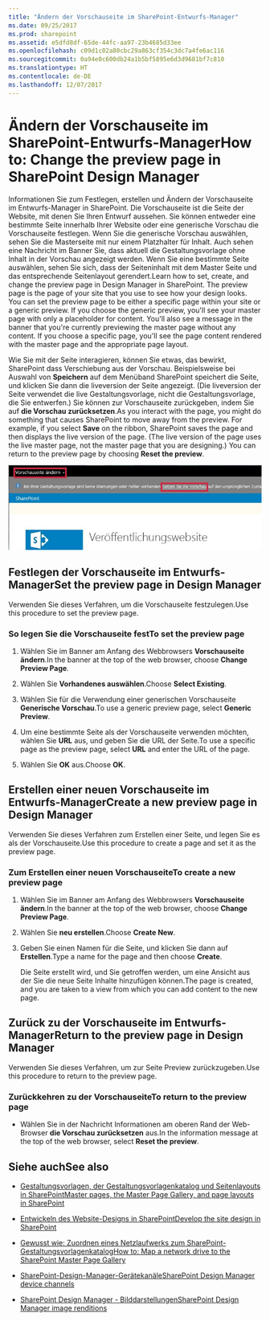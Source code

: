 ```yaml
---
title: "Ändern der Vorschauseite im SharePoint-Entwurfs-Manager"
ms.date: 09/25/2017
ms.prod: sharepoint
ms.assetid: e5dfd8df-65de-44fc-aa97-23b4685d33ee
ms.openlocfilehash: c09d1c02a80cbc29a863cf354c3dc7a4fe6ac116
ms.sourcegitcommit: 0a94e0c600db24a1b5bf5895e6d3d9681bf7c810
ms.translationtype: HT
ms.contentlocale: de-DE
ms.lasthandoff: 12/07/2017
---
```

# <a name="change-the-preview-page-in-sharepoint-design-manager"></a><span data-ttu-id="fbd9c-102">Ändern der Vorschauseite im SharePoint-Entwurfs-Manager</span><span class="sxs-lookup"><span data-stu-id="fbd9c-102">How to: Change the preview page in SharePoint Design Manager</span></span>
<span data-ttu-id="fbd9c-p101">Informationen Sie zum Festlegen, erstellen und Ändern der Vorschauseite im Entwurfs-Manager in SharePoint. Die Vorschauseite ist die Seite der Website, mit denen Sie Ihren Entwurf aussehen. Sie können entweder eine bestimmte Seite innerhalb Ihrer Website oder eine generische Vorschau die Vorschauseite festlegen. Wenn Sie die generische Vorschau auswählen, sehen Sie die Masterseite mit nur einem Platzhalter für Inhalt. Auch sehen eine Nachricht im Banner Sie, dass aktuell die Gestaltungsvorlage ohne Inhalt in der Vorschau angezeigt werden. Wenn Sie eine bestimmte Seite auswählen, sehen Sie sich, dass der Seiteninhalt mit dem Master Seite und das entsprechende Seitenlayout gerendert.</span><span class="sxs-lookup"><span data-stu-id="fbd9c-p101">Learn how to set, create, and change the preview page in Design Manager in SharePoint. The preview page is the page of your site that you use to see how your design looks. You can set the preview page to be either a specific page within your site or a generic preview. If you choose the generic preview, you'll see your master page with only a placeholder for content. You'll also see a message in the banner that you're currently previewing the master page without any content. If you choose a specific page, you'll see the page content rendered with the master page and the appropriate page layout.</span></span>
  
    
    

<span data-ttu-id="fbd9c-p102">Wie Sie mit der Seite interagieren, können Sie etwas, das bewirkt, SharePoint dass Verschiebung aus der Vorschau. Beispielsweise bei Auswahl von **Speichern** auf dem Menüband SharePoint speichert die Seite, und klicken Sie dann die liveversion der Seite angezeigt. (Die liveversion der Seite verwendet die live Gestaltungsvorlage, nicht die Gestaltungsvorlage, die Sie entwerfen.) Sie können zur Vorschauseite zurückgeben, indem Sie auf **die Vorschau zurücksetzen**.</span><span class="sxs-lookup"><span data-stu-id="fbd9c-p102">As you interact with the page, you might do something that causes SharePoint to move away from the preview. For example, if you select **Save** on the ribbon, SharePoint saves the page and then displays the live version of the page. (The live version of the page uses the live master page, not the master page that you are designing.) You can return to the preview page by choosing **Reset the preview**.</span></span>
  
    
    
![Die Schaltflächen "Vorschauseite ändern" und "Vorschau zurücksetzen"](../images/design-manager-preview-UI.jpg)
  
    
    

  
    
    

  
    
    

## <a name="set-the-preview-page-in-design-manager"></a><span data-ttu-id="fbd9c-113">Festlegen der Vorschauseite im Entwurfs-Manager</span><span class="sxs-lookup"><span data-stu-id="fbd9c-113">Set the preview page in Design Manager</span></span>
<span data-ttu-id="fbd9c-114"><a name="set"> </a></span><span class="sxs-lookup"><span data-stu-id="fbd9c-114"><a name="set"> </a></span></span>

<span data-ttu-id="fbd9c-115">Verwenden Sie dieses Verfahren, um die Vorschauseite festzulegen.</span><span class="sxs-lookup"><span data-stu-id="fbd9c-115">Use this procedure to set the preview page.</span></span>
  
    
    

### <a name="to-set-the-preview-page"></a><span data-ttu-id="fbd9c-116">So legen Sie die Vorschauseite fest</span><span class="sxs-lookup"><span data-stu-id="fbd9c-116">To set the preview page</span></span>


1. <span data-ttu-id="fbd9c-117">Wählen Sie im Banner am Anfang des Webbrowsers **Vorschauseite ändern**.</span><span class="sxs-lookup"><span data-stu-id="fbd9c-117">In the banner at the top of the web browser, choose **Change Preview Page**.</span></span>
    
  
2. <span data-ttu-id="fbd9c-118">Wählen Sie **Vorhandenes auswählen**.</span><span class="sxs-lookup"><span data-stu-id="fbd9c-118">Choose **Select Existing**.</span></span>
    
  
3. <span data-ttu-id="fbd9c-119">Wählen Sie für die Verwendung einer generischen Vorschauseite **Generische Vorschau**.</span><span class="sxs-lookup"><span data-stu-id="fbd9c-119">To use a generic preview page, select **Generic Preview**.</span></span>
    
  
4. <span data-ttu-id="fbd9c-120">Um eine bestimmte Seite als der Vorschauseite verwenden möchten, wählen Sie **URL** aus, und geben Sie die URL der Seite.</span><span class="sxs-lookup"><span data-stu-id="fbd9c-120">To use a specific page as the preview page, select **URL** and enter the URL of the page.</span></span>
    
  
5. <span data-ttu-id="fbd9c-121">Wählen Sie **OK** aus.</span><span class="sxs-lookup"><span data-stu-id="fbd9c-121">Choose **OK**.</span></span>
    
  

## <a name="create-a-new-preview-page-in-design-manager"></a><span data-ttu-id="fbd9c-122">Erstellen einer neuen Vorschauseite im Entwurfs-Manager</span><span class="sxs-lookup"><span data-stu-id="fbd9c-122">Create a new preview page in Design Manager</span></span>
<span data-ttu-id="fbd9c-123"><a name="new"> </a></span><span class="sxs-lookup"><span data-stu-id="fbd9c-123"><a name="new"> </a></span></span>

<span data-ttu-id="fbd9c-124">Verwenden Sie dieses Verfahren zum Erstellen einer Seite, und legen Sie es als der Vorschauseite.</span><span class="sxs-lookup"><span data-stu-id="fbd9c-124">Use this procedure to create a page and set it as the preview page.</span></span>
  
    
    

### <a name="to-create-a-new-preview-page"></a><span data-ttu-id="fbd9c-125">Zum Erstellen einer neuen Vorschauseite</span><span class="sxs-lookup"><span data-stu-id="fbd9c-125">To create a new preview page</span></span>


1. <span data-ttu-id="fbd9c-126">Wählen Sie im Banner am Anfang des Webbrowsers **Vorschauseite ändern**.</span><span class="sxs-lookup"><span data-stu-id="fbd9c-126">In the banner at the top of the web browser, choose **Change Preview Page**.</span></span>
    
  
2. <span data-ttu-id="fbd9c-127">Wählen Sie **neu erstellen**.</span><span class="sxs-lookup"><span data-stu-id="fbd9c-127">Choose **Create New**.</span></span>
    
  
3. <span data-ttu-id="fbd9c-128">Geben Sie einen Namen für die Seite, und klicken Sie dann auf **Erstellen**.</span><span class="sxs-lookup"><span data-stu-id="fbd9c-128">Type a name for the page and then choose **Create**.</span></span>
    
    <span data-ttu-id="fbd9c-129">Die Seite erstellt wird, und Sie getroffen werden, um eine Ansicht aus der Sie die neue Seite Inhalte hinzufügen können.</span><span class="sxs-lookup"><span data-stu-id="fbd9c-129">The page is created, and you are taken to a view from which you can add content to the new page.</span></span>
    
  

## <a name="return-to-the-preview-page-in-design-manager"></a><span data-ttu-id="fbd9c-130">Zurück zu der Vorschauseite im Entwurfs-Manager</span><span class="sxs-lookup"><span data-stu-id="fbd9c-130">Return to the preview page in Design Manager</span></span>
<span data-ttu-id="fbd9c-131"><a name="return"> </a></span><span class="sxs-lookup"><span data-stu-id="fbd9c-131"><a name="return"> </a></span></span>

<span data-ttu-id="fbd9c-132">Verwenden Sie dieses Verfahren, um zur Seite Preview zurückzugeben.</span><span class="sxs-lookup"><span data-stu-id="fbd9c-132">Use this procedure to return to the preview page.</span></span>
  
    
    

### <a name="to-return-to-the-preview-page"></a><span data-ttu-id="fbd9c-133">Zurückkehren zu der Vorschauseite</span><span class="sxs-lookup"><span data-stu-id="fbd9c-133">To return to the preview page</span></span>


- <span data-ttu-id="fbd9c-134">Wählen Sie in der Nachricht Informationen am oberen Rand der Web-Browser **die Vorschau zurücksetzen** aus.</span><span class="sxs-lookup"><span data-stu-id="fbd9c-134">In the information message at the top of the web browser, select **Reset the preview**.</span></span>
    
  

## <a name="see-also"></a><span data-ttu-id="fbd9c-135">Siehe auch</span><span class="sxs-lookup"><span data-stu-id="fbd9c-135">See also</span></span>
<span data-ttu-id="fbd9c-136"><a name="addresources"> </a></span><span class="sxs-lookup"><span data-stu-id="fbd9c-136"><a name="addresources"> </a></span></span>


-  [<span data-ttu-id="fbd9c-137">Gestaltungsvorlagen, der Gestaltungsvorlagenkatalog und Seitenlayouts in SharePoint</span><span class="sxs-lookup"><span data-stu-id="fbd9c-137">Master pages, the Master Page Gallery, and page layouts in SharePoint</span></span>](master-pages-the-master-page-gallery-and-page-layouts-in-sharepoint.md)
    
  
-  [<span data-ttu-id="fbd9c-138">Entwickeln des Website-Designs in SharePoint</span><span class="sxs-lookup"><span data-stu-id="fbd9c-138">Develop the site design in SharePoint</span></span>](develop-the-site-design-in-sharepoint.md)
    
  
-  [<span data-ttu-id="fbd9c-139">Gewusst wie: Zuordnen eines Netzlaufwerks zum SharePoint-Gestaltungsvorlagenkatalog</span><span class="sxs-lookup"><span data-stu-id="fbd9c-139">How to: Map a network drive to the SharePoint Master Page Gallery</span></span>](how-to-map-a-network-drive-to-the-sharepoint-master-page-gallery.md)
    
  
-  [<span data-ttu-id="fbd9c-140">SharePoint-Design-Manager-Gerätekanäle</span><span class="sxs-lookup"><span data-stu-id="fbd9c-140">SharePoint Design Manager device channels</span></span>](sharepoint-design-manager-device-channels.md)
    
  
-  [<span data-ttu-id="fbd9c-141">SharePoint Design Manager - Bilddarstellungen</span><span class="sxs-lookup"><span data-stu-id="fbd9c-141">SharePoint Design Manager image renditions</span></span>](sharepoint-design-manager-image-renditions.md)
    
  

